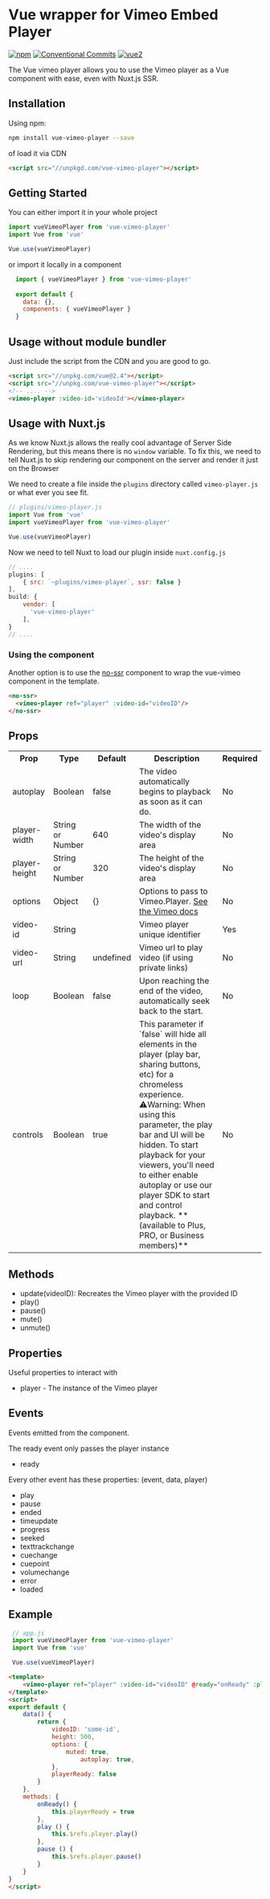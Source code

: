 # Vue wrapper for Vimeo Embed Player 
[![npm](https://img.shields.io/npm/v/vue-vimeo-player.svg)](https://www.npmjs.com/package/vue-vimeo-player) [![Conventional Commits](https://img.shields.io/badge/Conventional%20Commits-1.0.0-yellow.svg)](https://conventionalcommits.org) [![vue2](https://img.shields.io/badge/vue-2.x-brightgreen.svg)](https://vuejs.org/)

The Vue vimeo player allows you to use the Vimeo player as a Vue component with ease, even with Nuxt.js SSR.

## Installation

Using npm:

```bash
npm install vue-vimeo-player --save
```
of load it via CDN

```html
<script src="//unpkgd.com/vue-vimeo-player"></script>
```

## Getting Started

You can either import it in your whole project

 ```js
 import vueVimeoPlayer from 'vue-vimeo-player'
 import Vue from 'vue'

 Vue.use(vueVimeoPlayer)

```
or import it locally in a component

```js
  import { vueVimeoPlayer } from 'vue-vimeo-player'
  
  export default {
  	data: {},
  	components: { vueVimeoPlayer }
  }
```

## Usage without module bundler

Just include the script from the CDN and you are good to go.

```html
<script src="//unpkg.com/vue@2.4"></script>
<script src="//unpkg.com/vue-vimeo-player"></script>
<!-- .... -->
<vimeo-player :video-id='videoId'></vimeo-player>	
```

## Usage with Nuxt.js

As we know Nuxt.js allows the really cool advantage of Server Side Rendering, but this means there is no `window` variable.
To fix this, we need to tell Nuxt.js to skip rendering our component on the server and render it just on the Browser

We need to create a file inside the `plugins` directory called `vimeo-player.js` or what ever you see fit.
```js
// plugins/vimeo-player.js
import Vue from 'vue'
import vueVimeoPlayer from 'vue-vimeo-player'

Vue.use(vueVimeoPlayer)

```

Now we need to tell Nuxt to load our plugin inside `nuxt.config.js`

```js
// ....
plugins: [
    { src: `~plugins/vimeo-player`, ssr: false }
],
build: {
    vendor: [
      'vue-vimeo-player'
    ],
}
// ....
```

### Using the <no-ssr></no-ssr> component

Another option is to use the [no-ssr](https://nuxtjs.org/api/components-no-ssr/) component to wrap the vue-vimeo component in the template. 

```html
<no-ssr>
  <vimeo-player ref="player" :video-id="videoID"/>
</no-ssr>	
```

## Props
<table>
	<tr>
      <th>Prop</th>
      <th>Type</th>
      <th>Default</th>
      <th>Description</th>
      <th>Required</th>
    </tr>
    <tr>
        <td>autoplay</td>
        <td>Boolean</td>
        <td>false</td>
        <td>The video automatically begins to playback as soon as it can do.</td>
        <td>No</td>
    </tr>
    <tr>
        <td>player-width</td>
        <td>String or Number</td>
        <td>640</td>
        <td>The width of the video's display area</td>
        <td>No</td>
    </tr>
    <tr>
        <td>player-height</td>
        <td>String or Number</td>
        <td>320</td>
        <td>The height of the video's display area</td>
        <td>No</td>
    </tr>
    <tr>
        <td>options</td>
        <td>Object</td>
        <td>{}</td>
        <td>Options to pass to Vimeo.Player. <a href="https://github.com/vimeo/player.js/#embed-options">See the Vimeo docs</a></td>
        <td>No</td>
    </tr>
    <tr>
        <td>video-id</td>
        <td>String</td>
        <td></td>
        <td>Vimeo player unique identifier</td>
        <td>Yes</td>
    </tr>
    <tr>
        <td>video-url</td>
        <td>String</td>
        <td>undefined</td>
        <td>Vimeo url to play video (if using private links)</td>
        <td>No</td>
    </tr>
    <tr>
        <td>loop</td>
        <td>Boolean</td>
        <td>false</td>
        <td>Upon reaching the end of the video, automatically seek back to the start.</td>
        <td>No</td>
    </tr>
    <tr>
        <td>controls</td>
        <td>Boolean</td>
        <td>true</td>
        <td>This parameter if `false` will hide all elements in the player (play bar, sharing buttons, etc) for a chromeless experience. ⚠️Warning: When using this parameter, the play bar and UI will be hidden. To start playback for your viewers, you'll need to either enable autoplay or use our player SDK to start and control playback. **(available to Plus, PRO, or Business members)**</td>
        <td>No</td>
    </tr>
</table>
 
## Methods

 - update(videoID): Recreates the Vimeo player with the provided ID
 - play()
 - pause()
 - mute()
 - unmute()

## Properties

Useful properties to interact with

 - player - The instance of the Vimeo player


## Events

Events emitted from the component. 


The ready event only passes the player instance
 - ready

Every other event has these properties: (event, data, player)

 - play
 - pause
 - ended
 - timeupdate
 - progress
 - seeked
 - texttrackchange
 - cuechange
 - cuepoint
 - volumechange
 - error
 - loaded


## Example


```js
 // app.js
 import vueVimeoPlayer from 'vue-vimeo-player'
 import Vue from 'vue'

 Vue.use(vueVimeoPlayer)
```
```html
<template>
	<vimeo-player ref="player" :video-id="videoID" @ready="onReady" :player-height="height"></vimeo-player>
</template>
<script>
export default {
	data() {
		return {
			videoID: 'some-id',
			height: 500,
			options: {
				muted: true,
	      			autoplay: true,
			},
			playerReady: false
		}
	},
	methods: {
		onReady() {
			this.playerReady = true
		},
		play () {
			this.$refs.player.play()
		},
		pause () {
			this.$refs.player.pause()
		}
	}
}
</script>
```

